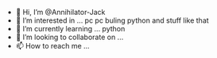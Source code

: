 - 👋 Hi, I’m @Annihilator-Jack
- 👀 I’m interested in ... pc pc buling python and stuff like that
- 🌱 I’m currently learning ... python
- 💞️ I’m looking to collaborate on ... 
- 📫 How to reach me ...



<!---
Annihilator-Jack/Annihilator-Jack is a ✨ special ✨ repository because its `README.md` (this file) appears on your GitHub profile.
You can click the Preview link to take a look at your changes.
--->
